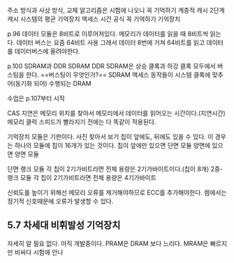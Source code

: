 주소 방식과 사상 방식, 교체 알고리즘은 시험에 나오니 꼭 기억하기
계층적 캐시 2단계 캐시 시스템의 평균 기억장치 액세스 시간 공식 꼭 기억하기
기억장치
  
p.96
데이터 모듈은 8비트로 이루어져있다.
메모리가 데이터를 읽을 때 8비트씩 읽는다.
데이터 버스는 요즘 64비트 사용
그래서 데이터 8번에 거쳐 64비트를 읽고 데이터를 데이터버스에 올려야한다.
  
p.100
SDRAM과 DDR SDRAM
DDR SDRAM은 상승 클록과 하강 클록 모두에서 버스팅을 한다.
==버스팅이 무엇인가?==
SDRAM
액세스 동작들이 시스템 클록에 맞추어(동기화 되어) 수행되는 DRAM
  
수업은 p.107부터 시작
  
CAS 지연은 메모리 위치를 찾아서 메모리에서 데이터를 읽어오는 시간이다.(지연시간)
메모리 클럭 스피드가 빨라지기 전에는 다 똑같이 적용된다.
  
기억장치 모듈은 기판이다.
사진 찾아서 보기
칩이 앞에도, 뒤에도 있을 수 있다.
이 경우는 하나의 모듈에 칩이 16개가 있는 것이다.
칩이 앞에만 있으면 단면 모듈
양면에 있으면 양면 모듈
  
단면 랭크 모듈
각 칩이 2기가비트라면 전체 용량은 2기가바이트이다.(칩이 8개)
2중-랭크 모듈
각 칩이 2기가비트라면 전체 용량은 4기가바이트
  
신뢰도를 높이기 위해선 메모리 오류를 제거해야하므로 ECC를 추가해야한다.
렘에서는 정기적 신호때문에 오류가 발생할 수 있다.
  
## 5.7 차세대 비휘발성 기억장치
자세히 알 필요 없다.
아직 개발중이다.
PRAM은 DRAM 보다 느리다.
MRAM은 빠르지만 비싸다
시험에 안나